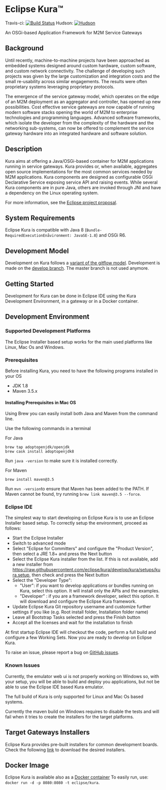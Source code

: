 Eclipse Kura™
=============
Travis-ci:
[![Build Status](https://travis-ci.org/eclipse/kura.svg?branch=master)](https://travis-ci.org/eclipse/kura)
Hudson:
[![Hudson](https://img.shields.io/jenkins/build/https/ci.eclipse.org/kura/job/kura-develop.svg)](https://ci.eclipse.org/kura/)

An OSGi-based Application Framework for M2M Service Gateways


Background
----------
Until recently, machine-to-machine projects have been approached as embedded systems designed around custom hardware, custom software, and custom network connectivity. The challenge of developing such projects was given by the large customization and integration costs and the small re-usability across similar engagements. The results were often proprietary systems leveraging proprietary protocols.

The emergence of the service gateway model, which operates on the edge of an M2M deployment as an aggregator and controller, has opened up new possibilities. Cost effective service gateways are now capable of running modern software stacks opening the world of M2M to enterprise technologies and programming languages. Advanced software frameworks, which isolate the developer from the complexity of the hardware and the networking sub-systems, can now be offered to complement the service gateway hardware into an integrated hardware and software solution.


Description
-----------
Kura aims at offering a Java/OSGi-based container for M2M applications running in service gateways. Kura provides or, when available, aggregates open source implementations for the most common services needed by M2M applications. Kura components are designed as configurable OSGi Declarative Service exposing service API and raising events. While several Kura components are in pure Java, others are invoked through JNI and have a dependency on the Linux operating system.

For more information, see the [Eclipse project proposal](http://www.eclipse.org/proposals/technology.kura/).


System Requirements
-------------------

Eclipse Kura is compatible with Java 8 (`Bundle-RequiredExecutionEnåvironment: JavaSE-1.8`) and OSGi R6.


Development Model
-----------------
Development on Kura follows a [variant of the gitflow model](https://github.com/eclipse/kura/wiki/New-Kura-Git-Workflow).  Development is made on the [develop branch](/eclipse/kura/tree/develop). The master branch is not used anymore.


Getting Started
-----------------

Development for Kura can be done in Eclipse IDE using the Kura Development Environment, in a gateway or in a Docker container.

## Development Environment

### Supported Development Platforms
The Eclipse Installer based setup works for the main used platforms like Linux, Mac Os and Windows.

### Prerequisites
Before installing Kura, you need to have the following programs installed in your OS
* JDK 1.8 
* Maven 3.5.x

#### Installing Prerequisites in Mac OS 
Using Brew you can easily install both Java and Maven from the command line.

Use the following commands in a terminal

For Java  
```
brew tap adoptopenjdk/openjdk 
brew cask install adoptopenjdk8   
```
Run `java -version` to make sure it is installed correctly.  

For Maven
```
brew install maven@3.5
```
Run `mvn -version`to ensure that Maven has been added to the PATH.
If Maven cannot be found, try running `brew link maven@3.5 --force`.  


### Eclipse IDE
The simplest way to start developing on Eclipse Kura is to use an Eclipse Installer based setup.
To correctly setup the environment, proceed as follows:
- Start the Eclipse Installer
- Switch to advanced mode
- Select "Eclipse for Committers" and configure the "Product Version", then select a JRE 1.8+ and press the Next button
- Select the Eclipse Kura installer from the list. If this is not available, add a new installer from https://raw.githubusercontent.com/eclipse/kura/develop/kura/setups/kura.setup, then check and press the Next button
- Select the "Developer Type":
  - "User": if you want to develop applications or bundles running on Kura, select this option. It will install only the APIs and the examples.
  - "Developer" : if you are a framework developer, select this option. It will download and configure the Eclipse Kura framework.
- Update Eclipse Kura Git repository username and customize further settings if you like (e.g. Root install folder, Installation folder name)
- Leave all Bootstrap Tasks selected and press the Finish button
- Accept all the licenses and wait for the installation to finish

At first startup Eclipse IDE will checkout the code, perform a full build and configure a few Working Sets. Now you are ready to develop on Eclipse Kura.

To raise an issue, please report a bug on [GitHub issues](https://github.com/eclipse/kura/issues/new).



### Known Issues
Currently, the emulator web ui is not properly working on Windows so, with your setup, you will be able to build and deploy you applications, but not be able to use the Eclipse IDE based Kura emulator.

The full build of Kura is only supported for Linux and Mac Os based systems.

Currently the maven build on Windows requires to disable the tests and will fail when it tries to create the installers for the target platforms.


## Target Gateways Installers
Eclipse Kura provides pre-built installers for common development boards.
Check the following [link](https://www.eclipse.org/kura/downloads.php) to download the desired installers.


## Docker Image
Eclipse Kura is available also as a [Docker container](https://hub.docker.com/r/eclipse/kura/)
To easily run, use: `docker run -d -p 8080:8080 -t eclipse/kura`.
